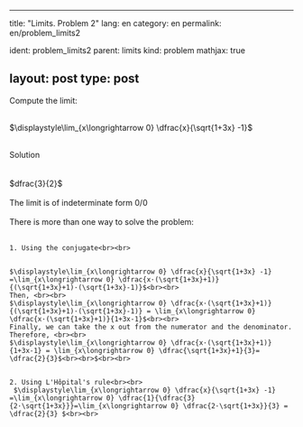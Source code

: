---
 title: "Limits. Problem 2"
 lang: en
 category: en
 permalink: en/problem_limits2
 
 ident: problem_limits2
 parent: limits
 kind: problem
 mathjax: true
 
 layout: post
 type: post
 ---
 
 <div>
 Compute the limit: <br><br>
 
 $\displaystyle\lim_{x\longrightarrow 0} \dfrac{x}{\sqrt{1+3x} -1}$<br><br>
 
 <div class="bcblue boxdissap">
 	Solution
 </div><br><br>
 
 <div class="dissap">
   $dfrac{3}{2}$<br><br>
   The limit is of indeterminate form 0/0 <br><br>
    There is more than one way to solve the problem:<br><br>
    
    1. Using the conjugate<br><br>
    
    
    $\displaystyle\lim_{x\longrightarrow 0} \dfrac{x}{\sqrt{1+3x} -1} =\lim_{x\longrightarrow 0} \dfrac{x·(\sqrt{1+3x}+1)}{(\sqrt{1+3x}+1)·(\sqrt{1+3x}-1)}$<br><br>
    Then, <br><br>
    $\displaystyle\lim_{x\longrightarrow 0} \dfrac{x·(\sqrt{1+3x}+1)}{(\sqrt{1+3x}+1)·(\sqrt{1+3x}-1)} = \lim_{x\longrightarrow 0} \dfrac{x·(\sqrt{1+3x}+1)}{1+3x-1}$<br><br>
    Finally, we can take the x out from the numerator and the denominator. Therefore, <br><br>
    $\displaystyle\lim_{x\longrightarrow 0} \dfrac{x·(\sqrt{1+3x}+1)}{1+3x-1} = \lim_{x\longrightarrow 0} \dfrac{\sqrt{1+3x}+1}{3}= \dfrac{2}{3}$<br><br>$<br><br>
      
      
    2. Using L'Hôpital's rule<br><br>
     $\displaystyle\lim_{x\longrightarrow 0} \dfrac{x}{\sqrt{1+3x} -1} =\lim_{x\longrightarrow 0} \dfrac{1}{\dfrac{3}{2·\sqrt{1+3x}}}=\lim_{x\longrightarrow 0} \dfrac{2·\sqrt{1+3x}}{3} = \dfrac{2}{3} $<br><br>
 
 </div>
